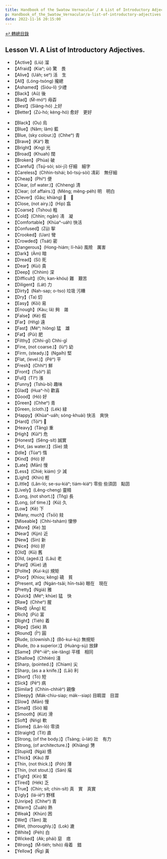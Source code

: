 ```yaml
---
title: Handbook of the Swatow Vernacular / A List of Introductory Adjectives (汕頭話讀本之初階形容詞列表)
p: Handbook_of_the_Swatow_Vernacular/a-list-of-introductory-adjectives
date: 2022-11-16 20:15:00
---
```


[↩️ 轉總目錄](/Handbook_of_the_Swatow_Vernacular)

## Lesson VI. A List of Introductory Adjectives.

* 【Active】(Liù) 溜
* 【Afraid】(Kiaⁿ; ùi) 驚　畏
* 【Alive】(Uáh; seⁿ) 活　生
* 【All】(Lóng-tsóng) 攏總
* 【Ashamed】(Sióu-lí) 少禮
* 【Back】(Aũ) 後
* 【Bad】(M̃-móⁿ) 毋孬
* 【Best】(Siãng-hó) 上好
* 【Better】(Zú-hó; kèng-hó) 愈好　更好
<!--more-->
* 【Black】(Ou) 烏
* 【Blue】(Nâm; lâm) 藍
* 【Blue, (sky colour.)】(Chheⁿ) 青
* 【Brave】(Káⁿ) 敢
* 【Bright】(Kng) 光
* 【Broad】(Khuah) 闊
* 【Broken】(Phùa) 破
* 【Careful】(Tsṳ́-sòi; sòi-jī) 仔細　細字
* 【Careless】(Chhìn-tshái; bô-tsṳ́-sòi) 凊彩　無仔細
* 【Cheap】(Phiⁿ) 便
* 【Clear, (of water.)】(Chheng) 清
* 【Clear; (of affairs.)】(Mêng; mêng-péh) 明　明白
* 【Clever】(Gâu; khiàng) 𠢕　勥
* 【Close, (not airy.)】(Hip) 翕
* 【Coarse】(Tshou) 粗
* 【Cold】(Chhìn; ngân) 凊　凝
* 【Comfortable】(Khùaⁿ-uáh) 快活
* 【Confused】(Zṳ̂) 挐
* 【Crooked】(Uan) 彎
* 【Crowded】(Tsát) 密
* 【Dangerous】(Hong-hiám; lĩ-hāi) 風險　厲害
* 【Dark】(Àm) 暗
* 【Dread】(Sí) 死
* 【Dear】(Kùi) 貴
* 【Deep】(Chhim) 深
* 【Difficult】(Oh; kan-khóu) 難　艱苦
* 【Diligent】(Lát) 力
* 【Dirty】(Nah-sap; o-tso) 垃圾  污糟
* 【Dry】(Ta) 灱
* 【Easy】(Kōi) 易
* 【Enough】(Kàu; lã) 夠　𤰉
* 【False】(Ké) 假
* 【Far】(Hñg) 遠
* 【Fast】(Méⁿ; hiông) 猛　雄
* 【Fat】(Pûi) 肥
* 【Filthy】(Chhi-gî) Chhi-gî
* 【Fine, (not coarse.)】(Iùⁿ) 幼
* 【Firm, (steady.)】(Ngaíh) 堅
* 【Flat, (level.)】(Pêⁿ) 平
* 【Fresh】(Chhiⁿ) 鮮
* 【Front】(Tsôiⁿ) 前
* 【Full】(Tĩⁿ) 漲
* 【Funny】(Tshù-bī) 趣味
* 【Glad】(Huaⁿ-hí) 歡喜
* 【Good】(Hó) 好
* 【Green】(Chheⁿ) 青
* 【Green, (cloth.)】(Lék) 緑
* 【Happy】(Khùaⁿ-uáh; sóng-khuài) 快活　爽快
* 【Hard】(Tōiⁿ) 𠕆
* 【Heavy】(Tãng) 重
* 【High】(Kûiⁿ) 危
* 【Honest】(Sêng-sít) 誠實
* 【Hot, (as water.)】(Sie) 燒
* 【Idle】(Tũaⁿ) 惰
* 【Kind】(Hó) 好
* 【Late】(Mān) 慢
* 【Less】(Chié; kiám) 少  減
* 【Light】(Khin) 輕
* 【Little】(Lân-ló; se-su-kiáⁿ; tiám-kiáⁿ) 零些  些須囝　點囝
* 【Lively】(Lêng-cheng) 靈精
* 【Long, (not short.)】(Tn̂g) 長
* 【Long, (of time.)】(Kú) 久
* 【Low】(Kẽ) 下
* 【Many, much】(Tsōi) 㩼
* 【Miseable】(Chhi-tshám) 悽慘
* 【More】(Ke) 加
* 【Near】(Kṳ̃n) 近
* 【New】(Sin) 新
* 【Nice】(Hó) 好
* 【Old】(Kū) 舊
* 【Old, (aged.)】(Lãu) 老
* 【Past】(Kùe) 過
* 【Polite】(Kui-kṳ́) 規矩
* 【Poor】(Khiou; kêng) 磽　貧
* 【Present, at】(Ngán-tsãi; hīn-tsãi) 眼在　現在
* 【Pretty】(Ngiá) 雅
* 【Quick】(Méⁿ; khùe) 猛　快
* 【Raw】(Chheⁿ) 腥
* 【Red】(Âng) 紅
* 【Rich】(Pù) 富
* 【Right】(Tiéh) 着
* 【Ripe】(Sék) 熟
* 【Round】(Îⁿ) 圓
* 【Rude, (clownish.)】(Bô-kui-kṳ́) 無規矩
* 【Rude, (to a superior.)】(Huàng-sṳ̀) 放肆
* 【Same】(Pêⁿ-iēⁿ; sie-tâng) 平樣　相同
* 【Shallow】(Chhién) 淺
* 【Sharp, (pointed.)】(Chiam) 尖
* 【Sharp, (as a a knife.)】(Lāi) 利
* 【Short】(Tó) 短
* 【Sick】(Pēⁿ) 病
* 【Similar】(Chhin-chhiẽⁿ) 親像
* 【Sleepy】(Mák-chiu-siap; mák--siap) 目睭澀　目澀
* 【Slow】(Mān) 慢
* 【Small】(Sòi) 細
* 【Smooth】(Ku̍t) 滑
* 【Soft】(Nńg) 軟
* 【Some】(Lân-ló) 零須
* 【Straight】(Tít) 直
* 【Strong, (of the body.)】(Tsàng; ũ-lát) 壯　有力
* 【Strong, (of architecture.)】(Khiàng) 勥
* 【Stupid】(Ngà) 㦙
* 【Thick】(Kãu) 厚
* 【Thin, (not thick.)】(Póh) 薄
* 【Thin, (not stout.)】(Sán) 㾪
* 【Tight】(Kín) 緊
* 【Tired】(Hék) 乏
* 【True】(Chin; sít; chin-sít) 真　實　真實
* 【Ugly】(Iá-iēⁿ) 野樣
* 【Unripe】(Chheⁿ) 青
* 【Warm】(Zuáh) 熱
* 【Weak】(Khùn) 困
* 【Wet】(Tâm) 㴷
* 【Wet, (thoroughly.)】(Lok) 漉
* 【White】(Péh) 白
* 【Wicked】(Ak; phái) 惡　痞
* 【Wrong】(M̃-tiéh; tshò) 毋着　錯
* 【Yellow】(N̂g) 黃
